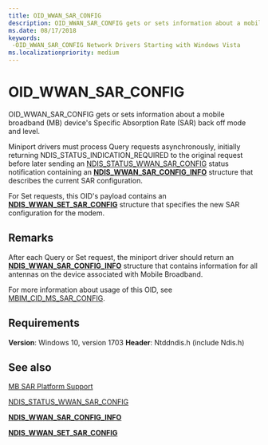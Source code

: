 ```yaml
---
title: OID_WWAN_SAR_CONFIG
description: OID_WWAN_SAR_CONFIG gets or sets information about a mobile broadband (MB) device's Specific Absorption Rate (SAR) back off mode and level.
ms.date: 08/17/2018
keywords: 
 -OID_WWAN_SAR_CONFIG Network Drivers Starting with Windows Vista
ms.localizationpriority: medium
---
```


# OID_WWAN_SAR_CONFIG

OID_WWAN_SAR_CONFIG gets or sets information about a mobile broadband (MB) device's Specific Absorption Rate (SAR) back off mode and level. 

Miniport drivers must process Query requests asynchronously, initially returning NDIS_STATUS_INDICATION_REQUIRED to the original request before later sending an [NDIS_STATUS_WWAN_SAR_CONFIG](ndis-status-wwan-sar-config.md) status notification containing an [**NDIS_WWAN_SAR_CONFIG_INFO**](/windows-hardware/drivers/ddi/ndiswwan/ns-ndiswwan-_ndis_wwan_sar_config_info) structure that describes the current SAR configuration.

For Set requests, this OID's payload contains an [**NDIS_WWAN_SET_SAR_CONFIG**](/windows-hardware/drivers/ddi/ndiswwan/ns-ndiswwan-_ndis_wwan_set_sar_config) structure that specifies the new SAR configuration for the modem.

## Remarks

After each Query or Set request, the miniport driver should return an [**NDIS_WWAN_SAR_CONFIG_INFO**](/windows-hardware/drivers/ddi/ndiswwan/ns-ndiswwan-_ndis_wwan_sar_config_info) structure that contains information for all antennas on the device associated with Mobile Broadband.

For more information about usage of this OID, see [MBIM_CID_MS_SAR_CONFIG](./mb-sar-platform-support.md#mbim_cid_ms_sar_config).

## Requirements

**Version**: Windows 10, version 1703
**Header**: Ntddndis.h (include Ndis.h)

## See also

[MB SAR Platform Support](./mb-sar-platform-support.md)

[NDIS_STATUS_WWAN_SAR_CONFIG](ndis-status-wwan-sar-config.md)

[**NDIS_WWAN_SAR_CONFIG_INFO**](/windows-hardware/drivers/ddi/ndiswwan/ns-ndiswwan-_ndis_wwan_sar_config_info)

[**NDIS_WWAN_SET_SAR_CONFIG**](/windows-hardware/drivers/ddi/ndiswwan/ns-ndiswwan-_ndis_wwan_set_sar_config)
